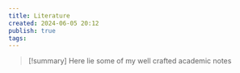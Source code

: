 ```yaml
---
title: Literature
created: 2024-06-05 20:12
publish: true
tags:
---
```

> [!summary] Here lie some of my well crafted academic notes
